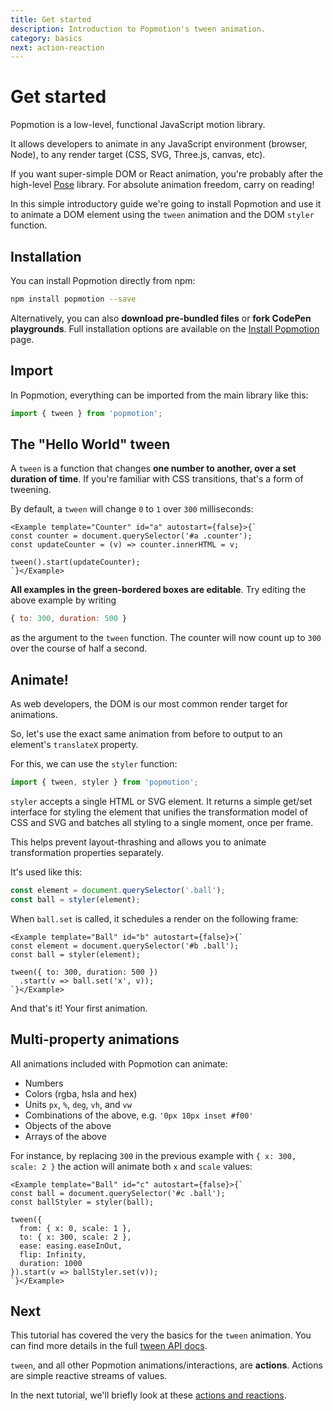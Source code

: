```yaml
---
title: Get started
description: Introduction to Popmotion's tween animation.
category: basics
next: action-reaction
---
```


# Get started

Popmotion is a low-level, functional JavaScript motion library.

It allows developers to animate in any JavaScript environment (browser, Node), to any render target (CSS, SVG, Three.js, canvas, etc).

If you want super-simple DOM or React animation, you're probably after the high-level [Pose](/pose) library. For absolute animation freedom, carry on reading!

In this simple introductory guide we're going to install Popmotion and use it to animate a DOM element using the `tween` animation and the DOM `styler` function.

## Installation

You can install Popmotion directly from npm:

```bash
npm install popmotion --save
```

Alternatively, you can also **download pre-bundled files** or **fork CodePen playgrounds**. Full installation options are available on the [Install Popmotion](/learn/install) page.

## Import

In Popmotion, everything can be imported from the main library like this:

```javascript
import { tween } from 'popmotion';
```

## The "Hello World" tween

A `tween` is a function that changes **one number to another, over a set duration of time**. If you're familiar with CSS transitions, that's a form of tweening.

By default, a `tween` will change `0` to `1` over `300` milliseconds:

```marksy
<Example template="Counter" id="a" autostart={false}>{`
const counter = document.querySelector('#a .counter');
const updateCounter = (v) => counter.innerHTML = v;

tween().start(updateCounter);
`}</Example>
```

**All examples in the green-bordered boxes are editable**. Try editing the above example by writing

```javascript
{ to: 300, duration: 500 }
```

as the argument to the `tween` function. The counter will now count up to `300` over the course of half a second.

## Animate!

As web developers, the DOM is our most common render target for animations.

So, let's use the exact same animation from before to output to an element's `translateX` property.

For this, we can use the `styler` function:

```javascript
import { tween, styler } from 'popmotion';
```

`styler` accepts a single HTML or SVG element. It returns a simple get/set interface for styling the element that unifies the transformation model of CSS and SVG and batches all styling to a single moment, once per frame.

This helps prevent layout-thrashing and allows you to animate transformation properties separately.

It's used like this:

```javascript
const element = document.querySelector('.ball');
const ball = styler(element);
```

When `ball.set` is called, it schedules a render on the following frame:

```marksy
<Example template="Ball" id="b" autostart={false}>{`
const element = document.querySelector('#b .ball');
const ball = styler(element); 

tween({ to: 300, duration: 500 })
  .start(v => ball.set('x', v));
`}</Example>
```

And that's it! Your first animation. 

## Multi-property animations

All animations included with Popmotion can animate:

- Numbers
- Colors (rgba, hsla and hex)
- Units `px`, `%`, `deg`, `vh`, and `vw`
- Combinations of the above, e.g. `'0px 10px inset #f00'`
- Objects of the above
- Arrays of the above

For instance, by replacing `300` in the previous example with `{ x: 300, scale: 2 }` the action will animate both `x` and `scale` values:

```marksy
<Example template="Ball" id="c" autostart={false}>{`
const ball = document.querySelector('#c .ball');
const ballStyler = styler(ball);

tween({
  from: { x: 0, scale: 1 },
  to: { x: 300, scale: 2 },
  ease: easing.easeInOut,
  flip: Infinity,
  duration: 1000
}).start(v => ballStyler.set(v));
`}</Example>
```

## Next

This tutorial has covered the very the basics for the `tween` animation. You can find more details in the full [tween API docs](/api/tween).

`tween`, and all other Popmotion animations/interactions, are **actions**. Actions are simple reactive streams of values.

In the next tutorial, we'll briefly look at these [actions and reactions](/learn/action-reaction).

